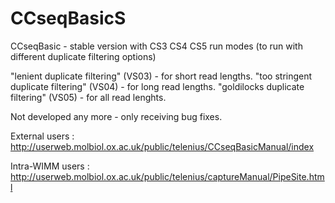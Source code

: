 # CCseqBasicS
CCseqBasic - stable version with CS3 CS4 CS5 run modes (to run with different duplicate filtering options)

"lenient duplicate filtering" (VS03) - for short read lengths. 
"too stringent duplicate filtering" (VS04) - for long read lengths. 
"goldilocks duplicate filtering" (VS05) - for all read lenghts.

Not developed any more - only receiving bug fixes.

External users : http://userweb.molbiol.ox.ac.uk/public/telenius/CCseqBasicManual/index

Intra-WIMM users : http://userweb.molbiol.ox.ac.uk/public/telenius/captureManual/PipeSite.html
